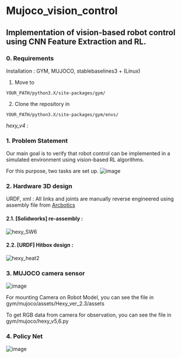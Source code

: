# Mujoco_vision_control

## Implementation of vision-based robot control using CNN Feature Extraction and RL.

### 0. Requirements
 Installation : GYM, MUJOCO, stablebaselines3 + (Linux)

  1. Move to

    YOUR_PATH/python3.X/site-packages/gym/

  2. Clone the repository in

    YOUR_PATH/python3.X/site-packages/gym/envs/
    
    
    
  *hexy_v4* :

### 1. Problem Statement

Our main goal is to verify that robot control can be implemented in a simulated environment using vision-based RL algorithms.

For this purpose, two tasks are set up.
![image](https://user-images.githubusercontent.com/74540268/179348883-e2e23c23-31f5-40ec-bd59-769db91b549f.png)


### 2. Hardware 3D design
URDF, xml : All links and joints are manually reverse engineered using assembly file from [Arcbotics](http://arcbotics.com/products/hexy/) 
#### 2.1. [Solidworks] re-assembly : 
![hexy_SW6](https://user-images.githubusercontent.com/74540268/169776703-d9660b52-a81e-4ba5-ab9a-c01d76072a12.PNG)


#### 2.2. [URDF] Hitbox design : 
![hexy_heat2](https://user-images.githubusercontent.com/74540268/169944721-46a89900-eaed-4b17-b6cb-a4496fd48ab6.PNG)


### 3. MUJOCO camera sensor
![image](https://user-images.githubusercontent.com/74540268/179348919-d6c75e1e-551c-4213-89dd-9feae3f25a6c.png)

For mounting Camera on Robot Model, you can see the file in gym/mujoco/assets/Hexy_ver_2.3/assets

To get RGB data from camera for observation, you can see the file in gym/mujoco/hexy_v5,6.py


### 4. Policy Net

![image](https://user-images.githubusercontent.com/74540268/179349101-6eb8b4ff-d24e-486e-99dd-2e28ca9d6620.png)





